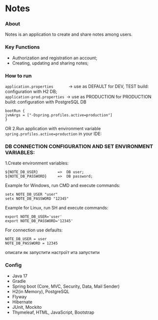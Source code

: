 # **Notes**
### **About**
Notes is an application to create and share notes among users. 

### **Key Functions**
- Authorization and registration an acсount;
- Creating, updating and sharing notes;

### **How to run**
```application.properties       ```-> use as DEFAULT    for DEV, TEST  build: configuration with H2 DB; </br>
```application-prod.properties ```-> use as PRODUCTION for PRODUCTION build: configuration with PostgreSQL DB
```
bootRun {
jvmArgs = ["-Dspring.profiles.active=production"]
}
```
OR
2.Run application with environment variable ```spring.profiles.active=production``` in your IDE:
### DB CONNECTION CONFIGURATION AND SET ENVIRONMENT VARIABLES:

1.Create environment variables:
```
${NOTE_DB_USER}         =>  DB user;
${NOTE_DB_PASSWORD}     =>  DB password;
```

Example for Windows, run  CMD and execute commands:
```
setx NOTE_DB_USER "user"
setx NOTE_DB_PASSWORD "12345"
```
Example for Linux, run  SH and execute commands:
```
export NOTE_DB_USER='user'
export NOTE_DB_PASSWORD='12345'
```
For connection use defaults:
```
NOTE_DB_USER = user
NOTE_DB_PASSWORD = 12345
```
описати як запустити настроїт ита запустити 

### **Config**
- Java 17
- Gradle
- Spring boot (Core, MVC, Security, Data, Mail Sender)
- H2(in Memory), PostgreSQL
- Flyway
- Hibernate 
- JUnit, Mockito
- Thymeleaf, HTML, JavaScript, Bootstrap




